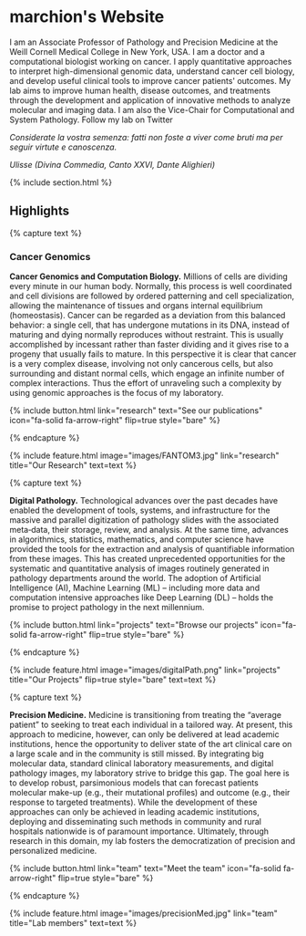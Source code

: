 ---
---

<!--- This is the content of the main page of the site --->

# marchion's Website

I am an Associate Professor of Pathology and Precision Medicine at the Weill Cornell Medical College in New York, USA. I am a doctor and a computational biologist working on cancer. I apply quantitative approaches to interpret high-dimensional genomic data, understand cancer cell biology, and develop useful clinical tools to improve cancer patients' outcomes. 
My lab aims to improve human health, disease outcomes, and treatments through the development and application of innovative methods to analyze molecular and imaging data.
I am also the Vice-Chair for Computational and System Pathology.
Follow my lab on Twitter 

*Considerate la vostra semenza: fatti non foste a viver come bruti ma per seguir virtute e canoscenza.*

*Ulisse (Divina Commedia, Canto XXVI, Dante Alighieri)*

{% include section.html %}

## Highlights

{% capture text %}

### Cancer Genomics
**Cancer Genomics and Computation Biology.**
Millions of cells are dividing every minute in our human body. Normally, this process is well coordinated and cell divisions are followed by ordered patterning and cell specialization, allowing the maintenance of tissues and organs internal equilibrium (homeostasis). Cancer can be regarded as a deviation from this balanced behavior: a single cell, that has undergone mutations in its DNA, instead of maturing and dying normally reproduces without restraint. This is usually accomplished by incessant rather than faster dividing and it gives rise to a progeny that usually fails to mature. In this perspective it is clear that cancer is a very complex disease, involving not only cancerous cells, but also surrounding and distant normal cells, which engage an infinite number of complex interactions. Thus the effort of unraveling such a complexity by using genomic approaches is the focus of my laboratory. 

{%
  include button.html
  link="research"
  text="See our publications"
  icon="fa-solid fa-arrow-right"
  flip=true
  style="bare"
%}

{% endcapture %}

{%
  include feature.html
  image="images/FANTOM3.jpg"
  link="research"
  title="Our Research"
  text=text
%}

{% capture text %}

**Digital Pathology.**
Technological advances over the past decades have enabled the development of tools, systems, and infrastructure for the massive and parallel digitization of pathology slides with the associated meta‐data, their storage, review, and analysis. At the same time, advances in algorithmics, statistics, mathematics, and computer science have provided the tools for the extraction and analysis of quantifiable information from these images. This has created unprecedented opportunities for the systematic and quantitative analysis of images routinely generated in pathology departments around the world. The adoption of Artificial Intelligence (AI), Machine Learning (ML) – including more data and computation intensive approaches like Deep Learning (DL) – holds the promise to project pathology in the next millennium.

{%
  include button.html
  link="projects"
  text="Browse our projects"
  icon="fa-solid fa-arrow-right"
  flip=true
  style="bare"
%}

{% endcapture %}

{%
  include feature.html
  image="images/digitalPath.png"
  link="projects"
  title="Our Projects"
  flip=true
  style="bare"
  text=text
%}

{% capture text %}

**Precision Medicine.**
Medicine is transitioning from treating the “average patient” to seeking to treat each individual in a tailored way. At present, this approach to medicine, however, can only be delivered at lead academic institutions, hence the opportunity to deliver state of the art clinical care on a large scale and in the community is still missed. By integrating big molecular data, standard clinical laboratory measurements, and digital pathology images, my laboratory strive to bridge this gap. The goal here is to develop robust, parsimonious models that can forecast patients molecular make-up (e.g., their mutational profiles) and outcome (e.g., their response to targeted treatments). While the development of these approaches can only be achieved in leading academic institutions, deploying and disseminating such methods in community and rural hospitals nationwide is of paramount importance. Ultimately, through research in this domain, my lab fosters the democratization of precision and personalized medicine. 

{%
  include button.html
  link="team"
  text="Meet the team"
  icon="fa-solid fa-arrow-right"
  flip=true
  style="bare"
%}

{% endcapture %}

{%
  include feature.html
  image="images/precisionMed.jpg"
  link="team"
  title="Lab members"
  text=text
%}

